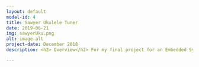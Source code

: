 ```yaml
---
layout: default
modal-id: 4
title: Sawyer Ukulele Tuner
date: 2019-06-21
img: sawyerUku.png
alt: image-alt
project-date: December 2018
description: <h2> Overview</h2> For my final project for an Embedded Systems course I took, focusing on ROS, my group and I used a Rethink Robotics’ Sawyer to tune a Ukulele.<br><br><h2> Explanation and Strategy</h2> The goal of this project was to have a Rethink Robotics Sawyer robot autonomously tune a ukulele. The ukulele, a custom pick, and a custom tuning peg were all placed in pre-designated locations on a platform along with an alvar tag. Using the built-in head camera, Sawyer sensed the alvar tag and knew the relative locations of each of the aforemetnioned tools, it tuned the ukulele. The tuning process can be broken down into the following pattern<span>&#58;</span> <br><br><ol><li>Pick up the pick</li><li> Pluck the designated ukulele string </li><li>Listen to the produced pitch and find error from expected pitch</li><li>Set down the pick</li><li> Pick up the tuning block</li><li> Move to the designated tuning peg on the ukulele</li><li> Turn the peg by an ammount proportional to the pitch error</li><li> Set down the tuning block</li><li>Repeat steps 1-8 until pitch error is below a specified tolerance</li><li>Repeat steps 1-9 until on each of the 4 ukulele strings</li></ol> After completing all of these steps, the expectation was to have a tuned ukulele, fit for use by the great man himself, Israel Kamakawiwoʻole. <br><br> <h2>Result</h2> We were successful in getting Sawyer to tune 1 string of the Ukulele but unfortunately did not have time to calibrate the system for the rest of the strings. The video below demonstrates this, tuning the Ukulele’s A string to an A4 note, within 15 cents. <br><br> <h2>Video</h2><div align="center"> <iframe width="630" height="385" src="https://www.youtube-nocookie.com/embed/4mWf8OjD35Y" frameborder="0" allow="accelerometer; autoplay; encrypted-media; gyroscope; picture-in-picture" allowfullscreen></iframe> </div> <br><br> <h2>Code</h2> The code used for this project, as well as further documentation on the project can be found in <a href=https://github.com/zigzaugg/rosukulele>this</a> github repository.

---
```

